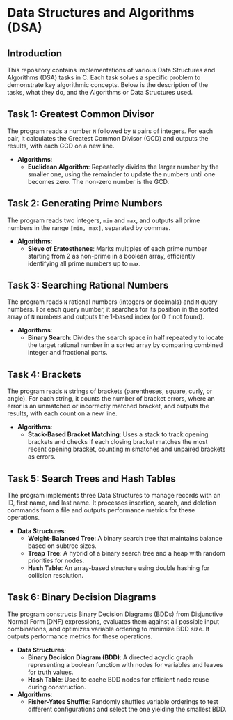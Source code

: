 # Data Structures and Algorithms (DSA)

## Introduction
This repository contains implementations of various Data Structures and Algorithms (DSA) tasks in C. Each task solves a specific problem to demonstrate key algorithmic concepts. Below is the description of the tasks, what they do, and the Algorithms or Data Structures used.

## Task 1: Greatest Common Divisor
The program reads a number `N` followed by `N` pairs of integers. For each pair, it calculates the Greatest Common Divisor (GCD) and outputs the results, with each GCD on a new line.
- **Algorithms**:
  - **Euclidean Algorithm**: Repeatedly divides the larger number by the smaller one, using the remainder to update the numbers until one becomes zero. The non-zero number is the GCD.

## Task 2: Generating Prime Numbers
The program reads two integers, `min` and `max`, and outputs all prime numbers in the range `[min, max]`, separated by commas.
- **Algorithms**:
  - **Sieve of Eratosthenes**: Marks multiples of each prime number starting from 2 as non-prime in a boolean array, efficiently identifying all prime numbers up to `max`.

## Task 3: Searching Rational Numbers
The program reads `N` rational numbers (integers or decimals) and `M` query numbers. For each query number, it searches for its position in the sorted array of `N` numbers and outputs the 1-based index (or 0 if not found).
- **Algorithms**:
  - **Binary Search**: Divides the search space in half repeatedly to locate the target rational number in a sorted array by comparing combined integer and fractional parts.

## Task 4: Brackets
The program reads `N` strings of brackets (parentheses, square, curly, or angle). For each string, it counts the number of bracket errors, where an error is an unmatched or incorrectly matched bracket, and outputs the results, with each count on a new line.
- **Algorithms**:
  - **Stack-Based Bracket Matching**: Uses a stack to track opening brackets and checks if each closing bracket matches the most recent opening bracket, counting mismatches and unpaired brackets as errors.

## Task 5: Search Trees and Hash Tables
The program implements three Data Structures to manage records with an ID, first name, and last name. It processes insertion, search, and deletion commands from a file and outputs performance metrics for these operations.
- **Data Structures**:
  - **Weight-Balanced Tree**: A binary search tree that maintains balance based on subtree sizes.
  - **Treap Tree**: A hybrid of a binary search tree and a heap with random priorities for nodes.
  - **Hash Table**: An array-based structure using double hashing for collision resolution.

## Task 6: Binary Decision Diagrams
The program constructs Binary Decision Diagrams (BDDs) from Disjunctive Normal Form (DNF) expressions, evaluates them against all possible input combinations, and optimizes variable ordering to minimize BDD size. It outputs performance metrics for these operations.
- **Data Structures**:
  - **Binary Decision Diagram (BDD)**: A directed acyclic graph representing a boolean function with nodes for variables and leaves for truth values.
  - **Hash Table**: Used to cache BDD nodes for efficient node reuse during construction.
- **Algorithms**:
  - **Fisher-Yates Shuffle**: Randomly shuffles variable orderings to test different configurations and select the one yielding the smallest BDD.
